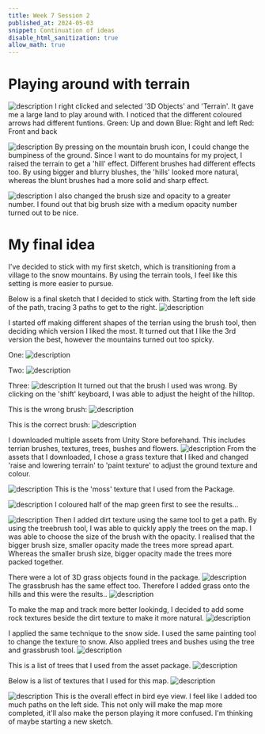 ```yaml
---
title: Week 7 Session 2
published_at: 2024-05-03
snippet: Continuation of ideas
disable_html_sanitization: true
allow_math: true
---
```

# Playing around with terrain 
![description](/static/W7S2/Terrain.png)
I right clicked and selected '3D Objects' and 'Terrain'. It gave me a large land to play around with. I noticed that the different coloured arrows had different funtions. 
Green: Up and down 
Blue: Right and left 
Red: Front and back 


![description](/static/W7S2/Tools.png)
By pressing on the mountain brush icon, I could change the bumpiness of the ground. Since I want to do mountains for my project, I raised the terrain to get a 'hill' effect. Different brushes had different effects too. By using bigger and blurry blushes, the 'hills' looked more natural, whereas the blunt brushes had a more solid and sharp effect. 


![description](/static/W7S2/After.png)
I also changed the brush size and opacity to a greater number. I found out that big brush size with a medium opacity number turned out to be nice. 

# My final idea
I've decided to stick with my first sketch, which is transitioning from a village to the snow mountains. By using the terrain tools, I feel like this setting is more easier to pursue. 

Below is a final sketch that I decided to stick with. Starting from the left side of the path, tracing 3 paths to get to the right. 
![description](/static/W7S2/sketch.jpg)

I started off making different shapes of the terrian using the brush tool, then deciding which version I liked the most. It turned out that I like the 3rd version the best, however the mountains turned out too spicky. 

One:
![description](/static/W7S2/one.png)

Two:
![description](/static/W7S2/two.png)

Three:
![description](/static/W7S2/three.png)
It turned out that the brush I used was wrong. By clicking on the 'shift' keyboard, I was able to adjust the height of the hilltop. 

This is the wrong brush:
![description](/static/W7S2/brush.png)

This is the correct brush:
![description](/static/W7S2/brush2.png)


I downloaded multiple assets from Unity Store beforehand. This includes terrian brushes, textures, trees, bushes and flowers. 
![description](/static/W7S2/assets.png)
From the assets that I downloaded, I chose a grass texture that I liked and changed 'raise and lowering terrain' to 'paint texture' to adjust the ground texture and colour. 

![description](/static/W7S2/moss.png)
This is the 'moss' texture that I used from the Package. 

![description](/static/W7S2/four.png)
I coloured half of the map green first to see the results...


![description](/static/W7S2/five.png) 
Then I added dirt texture using the same tool to get a path. By using the treebrush tool, I was able to quickly apply the trees on the map. I was able to choose the size of the brush with the opacity. I realised that the bigger brush size, smaller opacity made the trees more spread apart. Whereas the smaller brush size, bigger opacity made the trees more packed together. 


There were a lot of 3D grass objects found in the package. 
![description](/static/W7S2/grassbrush.png)
The grassbrush has the same effect too. Therefore I added grass onto the hills and this were the results..
![description](/static/W7S2/grass.png)


To make the map and track more better lookindg, I decided to add some rock textures beside the dirt texture to make it more natural. 
![description](/static/W7S2/rocktexture.png)


I applied the same technique to the snow side. I used the same painting tool to change the texture to snow. Also applied trees and bushes using the tree and grassbrush tool. 
![description](/static/W7S2/snowside.png)


This is a list of trees that I used from the asset package. 
![description](/static/W7S2/snowtrees.png)

Below is a list of textures that I used for this map. 
![description](/static/W7S2/textures.png)

![description](/static/W7S2/six.png)
This is the overall effect in bird eye view. I feel like I added too much paths on the left side. This not only will make the map more completed, it'll also make the person playing it more confused. I'm thinking of maybe starting a new sketch. 
